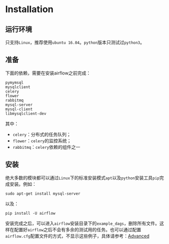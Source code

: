# Installation

## 运行环境

只支持``Linux``，推荐使用``ubuntu 16.04``。``python``版本只测试过``python3``。

## 准备

下面的依赖，需要在安装airflow之前完成：

```
pymymsql
mysqlclient
celery
flower
rabbitmq
mysql-server
mysql-client
libmysqlclient-dev
```

其中：

* ``celery``：分布式的任务队列；
* ``flower``：``celery``的监控系统；
* ``rabbitmq``：``celery``依赖的组件之一

## 安装

绝大多数的模块都可以通过``Linux``下的标准安装模式``apt``以及``python``安装工具``pip``完成安装。例如：

```
sudo apt-get install mysql-server
```

以及：

```
pip install -U airflow
```

安装完成之后，可以进入``airflow``安装目录下的``example_dags``，删除所有文件。这样在配置好``airflow``之后不会有多余的测试用的任务。也可以通过配置``airflow.cfg``配置文件的方式，不显示这些例子，具体请参考：[Advanced](Advanced.md)
